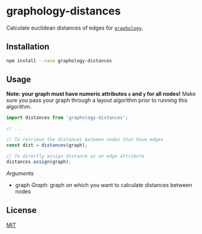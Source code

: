 # graphology-distances

Calculate euclidean distances of edges for [`graphology`](https://graphology.github.io/).

## Installation

```bash
npm install --save graphology-distances
```

## Usage

**Note: your graph must have numeric attributes `x` and `y` for all nodes!** Make sure you pass your graph through a layout algorithm prior to running this algorithm.

```js
import distances from 'graphology-distances';

// ...

// To retrieve the distances between nodes that have edges
const dist = distances(graph);

// To directly assign distance as an edge attribute
distances.assign(graph);
```

*Arguments*

- graph *Graph*: graph on which you want to calculate distances between nodes

## License
[MIT](https://tldrlegal.com/license/mit-license)
